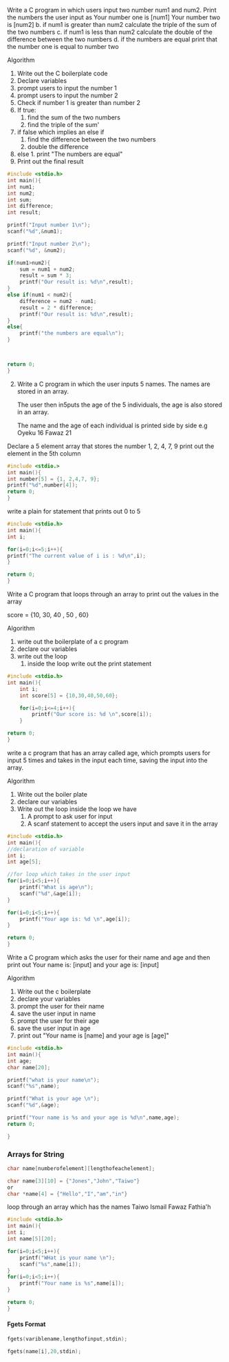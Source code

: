 Write a C program in which users input two number num1 and num2. 
Print the numbers the user input as
Your number one is [num1]
Your number two is [num2]
b. if num1 is greater than num2 calculate
	the triple of the sum of the two numbers
c. if num1 is less than num2 calculate
	the double of the difference between the two numbers
d. if the numbers are equal 
	print that the number one is equal to number two 


Algorithm
1. Write out the C boilerplate code
2. Declare variables
3. prompt users to input the number 1
4. prompt users to input the number 2
5. Check if number 1 is greater than number 2
6. If true:
	1.  find the sum of the two numbers
	2. find the triple of the sum'
7. if false which implies an else if
	1. find the difference between the two numbers
	2. double the difference
8. else
		1. print "The numbers are equal"
9. Print out the final result
```C
#include <stdio.h>
int main(){
int num1;
int num2;
int sum;
int difference;
int result;

printf("Input number 1\n");
scanf("%d",&num1);

printf("Input number 2\n");
scanf("%d", &num2);

if(num1>num2){
	sum = num1 + num2;
	result = sum * 3;
	printf("Our result is: %d\n",result);
}
else if(num1 < num2){
	difference = num2 - num1;
	result = 2 * difference;
	printf("Our result is: %d\n",result);
}
else{
	printf("the numbers are equal\n");
}



return 0;
}

```







2. Write a C program in which the user inputs 5 names. The names are stored in an array. 

	The user then in5puts the age of the 5 individuals, the age is also stored in an array. 

	The name and the age of each individual is printed side by side
e.g
	Oyeku 16
	Fawaz 21





Declare a 5 element array that stores the number 1, 2, 4, 7, 9
print out the element in the 5th column

```C
#include <stdio.>
int main(){
int number[5] = {1, 2,4,7, 9};
printf("%d",number[4]);
return 0;
}
```



write a plain for statement that prints out 0 to 5

```C
#include <stdio.h>
int main(){
int i;

for(i=0;i<=5;i++){
printf("The current value of i is : %d\n",i);
}

return 0;
}
```


Write a C program that loops through an array to print out the values in the array

score = {10, 30, 40 , 50 , 60}

Algorithm
1. write out the boilerplate of a c program
2. declare our variables
3. write out the loop
	1. inside the loop write out the print statement


```C
#include <stdio.h>
int main(){
	int i;
	int score[5] = {10,30,40,50,60};

	for(i=0;i<=4;i++){
		printf("Our score is: %d \n",score[i]);
	}

return 0;
}
```

write a c program that has an array called age, which prompts users for input 5 times and takes in the input each time, saving the input into the array. 

Algorithm
1. Write out the boiler plate
2. declare our variables
3. Write out the loop inside the loop we have
	1. A prompt to ask user for input
	2. A scanf statement to accept the users input and save it in the array


```C
#include <stdio.h>
int main(){
//declaration of variable
int i;
int age[5];

//for loop which takes in the user input
for(i=0;i<5;i++){
	printf("What is age\n");
	scanf("%d",&age[i]);
}

for(i=0;i<5;i++){
	printf("Your age is: %d \n",age[i]);
}

return 0;
}
```





Write a C program which asks the user for their name and age and then print out
Your name is: [input] and your age is: [input]

Algorithm
1. Write out the c boilerplate
2. declare your variables
3. prompt the user for their name
4. save the user input in name
5. prompt the user for their age
6. save the user input in age
7. print out "Your name is [name] and your age is [age]"

```C
#include <stdio.h>
int main(){
int age;
char name[20];

printf("what is your name\n");
scanf("%s",name);

printf("What is your age \n");
scanf("%d",&age);

printf("Your name is %s and your age is %d\n",name,age);
return 0;

}
```



### Arrays for String
```C
char name[numberofelement][lengthofeachelement];

char name[3][10] = {"Jones","John","Taiwo"}
or
char *name[4] = {"Hello","I","am","in"}
```

loop through an array which has the names
Taiwo
Ismail
Fawaz
Fathia'h

```C
#include <stdio.h>
int main(){
int i;
int name[5][20];

for(i=0;i<5;i++){
	printf("WHat is your name \n");
	scanf("%s",name[i]);
}
for(i=0;i<5;i++){
	printf("Your name is %s",name[i]);
}

return 0;
}
```

#### Fgets Format

```C
fgets(variblename,lengthofinput,stdin);

fgets(name[i],20,stdin);
```